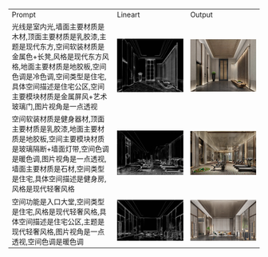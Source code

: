 <table>
  <tr>
    <td>Prompt</td>
    <td>Lineart</td>
    <td>Output</td>
  </tr>
  <tr>
    <td>光线是室内光,墙面主要材质是木材,顶面主要材质是乳胶漆,主题是现代东方,空间软装材质是金属色+长凳,风格是现代东方风格,地面主要材质是地胶板,空间色调是冷色调,空间类型是住宅,具体空间描述是住宅公区,空间主要模块材质是金属屏风+艺术玻璃门,图片视角是一点透视</td>
    <td><img src="https://github.com/RLSNLP/Image-Generation-Examples/blob/main/Background/images/image2023-11-15_15-36-50.png" width="1000"> </td>
    <td><img src="https://github.com/RLSNLP/Image-Generation-Examples/blob/main/Background/images/image2023-11-15_15-37-1.png" width="1000"> </td>
  </tr>
  <tr>
    <td>空间软装材质是健身器材,顶面主要材质是乳胶漆,地面主要材质是地胶板,空间主要模块材质是玻璃隔断+墙面灯带,空间色调是暖色调,图片视角是一点透视,墙面主要材质是石材,空间类型是住宅,具体空间描述是健身房,风格是现代轻奢风格</td>
    <td><img src="https://github.com/RLSNLP/Image-Generation-Examples/blob/main/Background/images/2-1.png" width="1000"> </td>
    <td><img src="https://github.com/RLSNLP/Image-Generation-Examples/blob/main/Background/images/2-2.png" width="1000"> </td>
  </tr>
  <td>空间功能是入口大堂,空间类型是住宅,风格是现代轻奢风格,具体空间描述是住宅公区,主题是现代轻奢风格,图片视角是一点透视,空间色调是暖色调</td>
    <td><img src="https://github.com/RLSNLP/Image-Generation-Examples/blob/main/Background/images/3-1.png" width="1000"> </td>
    <td><img src="https://github.com/RLSNLP/Image-Generation-Examples/blob/main/Background/images/3-2.png" width="1000"> </td>
  </tr>
</table>
